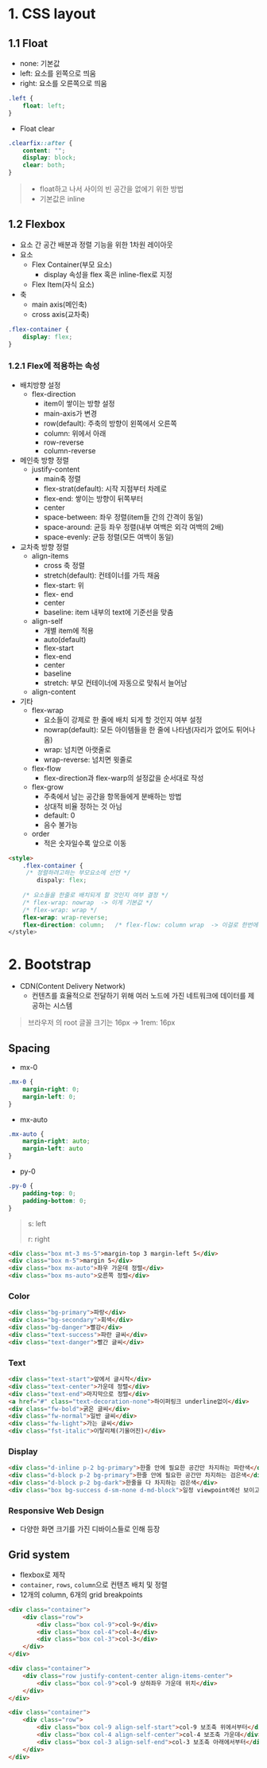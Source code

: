 # 1. CSS layout

## 1.1 Float

- none: 기본값
- left: 요소를 왼쪽으로 띄움
- right: 요소를 오른쪽으로 띄움

```css
.left {
    float: left;
}
```

- Float clear

```css
.clearfix::after {
    content: "";
    display: block;
    clear: both;
}
```

> - float하고 나서 사이의 빈 공간을 없에기 위한 방법
> - 기본값은 inline



## 1.2 Flexbox

- 요소 간 공간 배분과 정렬 기능을 위한 1차원 레이아웃
- 요소
  - Flex Container(부모 요소)
    - display 속성을 flex 혹은 inline-flex로 지정
  - Flex Item(자식 요소)
- 축
  - main axis(메인축)
  - cross axis(교차축)

```css
.flex-container {
    display: flex;
}
```

### 1.2.1 Flex에 적용하는 속성

- 배치방향 설정
  - flex-direction
    - item이 쌓이는 방향 설정
    - main-axis가 변경
    - row(default): 주축의 방향이 왼쪽에서 오른쪽
    - column: 위에서 아래
    - row-reverse
    - column-reverse
- 메인축 방향 정렬
  - justify-content
    - main축 정렬
    - flex-strat(default): 시작 지점부터 차례로
    - flex-end: 쌓이는 방향이 뒤쪽부터
    - center
    - space-between: 좌우 정렬(item들 간의 간격이 동일)
    - space-around: 균등 좌우 정렬(내부 여백은 외각 여백의 2배)
    - space-evenly: 균등 정렬(모든 여백이 동일)
- 교차축 방향 정렬
  - align-items
    - cross 축 정렬
    - stretch(default): 컨테이너를 가득 채움
    - flex-start: 위
    - flex- end
    - center
    - baseline: item 내부의 text에 기준선을 맞춤
  - align-self
    - 개별 item에 적용
    - auto(default)
    - flex-start
    - flex-end
    - center
    - baseline
    - stretch: 부모 컨테이너에 자동으로 맞춰서 늘어남
  - align-content
- 기타
  - flex-wrap
    - 요소들이 강제로 한 줄에 배치 되게 할 것인지 여부 설정
    - nowrap(default): 모든 아이템들을 한 줄에 나타냄(자리가 없어도 튀어나옴)
    - wrap: 넘치면 아랫줄로
    - wrap-reverse: 넘치면 윗줄로
  - flex-flow
    - flex-direction과 flex-warp의 설정값을 순서대로 작성
  - flex-grow
    - 주축에서 남는 공간을 항목들에게 분배하는 방법
    - 상대적 비율 정하는 것 아님
    - default: 0
    - 음수 불가능
  - order
    - 적은 숫자일수록 앞으로 이동

```html
<style>
    .flex-container {
     /* 정렬하려고하는 부모요소에 선언 */
        dispaly: flex;
    
    /* 요소들을 한줄로 배치되게 할 것인지 여부 결정 */  
    /* flex-wrap: nowrap  -> 이게 기본값 */
	/* flex-wrap: wrap */
    flex-wrap: wrap-reverse;        
    flex-direction: column;   /* flex-flow: column wrap  -> 이걸로 한번에 표시*/
</style>
```



# 2. Bootstrap

- CDN(Content Delivery Network)
  - 컨텐츠를 효율적으로 전달하기 위해 여러 노드에 가진 네트워크에 데이터를 제공하는 시스템

> 브라우저 <html>의 root 글꼴 크기는 16px -> 1rem: 16px

## Spacing

- mx-0

```css
.mx-0 {
    margin-right: 0;
    margin-left: 0;
}
```

- mx-auto

```css
.mx-auto {
    margin-right: auto;
    margin-left: auto
}
```

- py-0

```css
.py-0 {
    padding-top: 0;
    padding-bottom: 0;
}
```

> s: left
>
> r: right

```html
<div class="box mt-3 ms-5">margin-top 3 margin-left 5</div>
<div class="box m-5">margin 5</div>
<div class="box mx-auto">좌우 가운데 정렬</div>
<div class="box ms-auto">오른쪽 정렬</div>
```

### Color

```html
<div class="bg-primary">파랑</div>
<div class="bg-secondary">회색</div>
<div class="bg-danger">빨강</div>
<div class="text-success">파란 글씨</div>
<div class="text-danger">빨간 글씨</div>
```

### Text

```html
<div class="text-start">앞에서 글시작</div>
<div class="text-center">가운데 정렬</div>
<div class="text-end">마지막으로 정렬</div>
<a href="#" class="text-decoration-none">하이퍼링크 underline없이</div>
<div class="fw-bold">굵은 글씨</div>
<div class="fw-normal">일반 글씨</div>
<div class="fw-light">가는 글씨</div>
<div class="fst-italic">이탈리체(기울어진)</div>
```

### Display

```html
<div class="d-inline p-2 bg-primary">한줄 안에 필요한 공간만 차지하는 파란색</div>
<div class="d-block p-2 bg-primary">한줄 안에 필요한 공간만 차지하는 검은색</div>
<div class="d-block p-2 bg-dark">한줄을 다 차지하는 검은색</div>
<div class="box bg-success d-sm-none d-md-block">일정 viewpoint에선 보이고 안보이고</div>
```

### Responsive Web Design

- 다양한 화면 크기를 가진 디바이스들로 인해 등장



## Grid system

- flexbox로 제작
- `container`, `rows`, `column`으로 컨텐츠 배치 및 정렬
- 12개의 column, 6개의 grid breakpoints

```html
<div class="container">
    <div class="row">
        <div class="box col-9">col-9</div>
        <div class="box col-4">col-4</div>
        <div class="box col-3">col-3</div>
    </div>
</div>
```



```html
<div class="container">
    <div class="row justify-content-center align-items-center">
        <div class="box col-9">col-9 상하좌우 가운데 위치</div>
    </div>
</div>
```



```html
<div class="container">
    <div class="row">
        <div class="box col-9 align-self-start">col-9 보조축 위에서부터</div>
        <div class="box col-4 align-self-center">col-4 보조축 가운데</div>
        <div class="box col-3 align-self-end">col-3 보조축 아래에서부터</div>
    </div>
</div>
```

